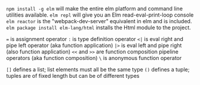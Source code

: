 `npm install -g elm` will make the entire elm platform and command line utilities available.
`elm repl` will give you an Elm read-eval-print-loop console
`elm reactor` is the "webpack-dev-server" equivalent in elm and is included.
`elm package install elm-lang/html` installs the Html module to the project.

`=` is assignment operator
`:` is type definition operator
`<|` is eval right and pipe left operator (aka function application)
`|>` is eval left and pipe right (also function application)
`<<` and `>>` are function composition pipeline operators (aka function composition)
`\` is anonymous function operator

`[]` defines a list; list elements must all be the same type
`()` defines a tuple; tuples are of fixed length but can be of different types
